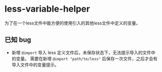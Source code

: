 # less-variable-helper

为了在一个less文件中能方便的使用引入的其他less文件中定义的变量。

## 已知 bug

- 新增 `@import` 导入 less 定义文件后，未保存状态下，无法提示导入的文件中的变量。
  需要在新增 `@import "path/to/less"` 后保存一次文件，之后才会有导入文件中的变量提示。
